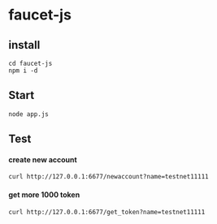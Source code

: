 # faucet-js


## install

```
cd faucet-js
npm i -d
```

## Start

```
node app.js
```

## Test

#### create new account
```
curl http://127.0.0.1:6677/newaccount?name=testnet11111
```

#### get more 1000 token
```
curl http://127.0.0.1:6677/get_token?name=testnet11111
```